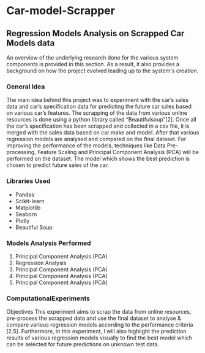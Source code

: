 # Car-model-Scrapper
<h2>Regression Models Analysis on Scrapped Car Models data</h2>

An overview of the underlying research done for the various system components is provided in this section. As a result, it also provides a background on how the project evolved leading up to the system's creation.

<h3>General Idea</h3>
The main idea behind this project was to experiment with the car’s sales data and car’s specification data for predicting the future car sales based on various car’s features. The scrapping of the data from various online resources is done using a python library called “Beautifulsoup”[2]. Once all the car’s specification has been scrapped and collected in a csv file, it is merged with the sales data based on car make and model. After that various regression models are analysed and compared on the final dataset. For improving the performance of the models, techniques like Data Pre-processing, Feature Scaling and Principal Component Analysis (PCA) will be performed on the dataset. The model which shows the best prediction is chosen to predict future sales of the car.

<h3>Libraries Used</h3>
<ul>
  <li>Pandas</li>
  <li>Scikit-learn</li>
  <li>Matplotlib</li>
  <li>Seaborn</li>
  <li>Plotly</li>
  <li>Beautiful Soup</li>
 </ul>

<h3>Models Analysis Performed</h3>
<ol>
  <li>Principal Component Analysis (PCA)</li>
  <li>Regression Analysis</li>
  <li>Principal Component Analysis (PCA)</li>
  <li>Principal Component Analysis (PCA)</li>
  <li>Principal Component Analysis (PCA)</li>
</ol>

<h3>ComputationalExperiments</h3>
Objectives
This experiment aims to scrap the data from online resources, pre-process the scrapped data and use the final dataset to analyse & compare various regression models according to the performance criteria [2.5]. Furthermore, in this experiment, I will also highlight the prediction results of various regression models visually to find the best model which can be selected for future predictions on unknown test data.
